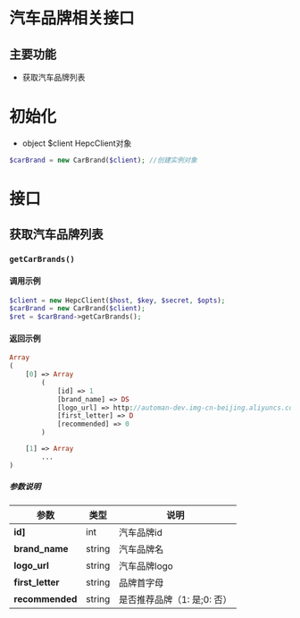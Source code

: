 # 汽车品牌相关接口

## 主要功能

- 获取汽车品牌列表

# 初始化

+ object  $client  HepcClient对象

```php
$carBrand = new CarBrand($client); //创建实例对象
```
# 接口

## 获取汽车品牌列表

### `getCarBrands()`

#### 调用示例

```php
$client = new HepcClient($host, $key, $secret, $opts);
$carBrand = new CarBrand($client);
$ret = $carBrand->getCarBrands();
```
#### 返回示例
```php
Array
(
    [0] => Array
        (
            [id] => 1
            [brand_name] => DS
            [logo_url] => http://automan-dev.img-cn-beijing.aliyuncs.com//////hepc/image/part_brand/logo/a1490601612930
            [first_letter] => D
            [recommended] => 0
        )

    [1] => Array
        ...
)
```

##### 参数说明

参数 | 类型 | 说明
--- | --- | ---
**id]** | int | 汽车品牌id
**brand_name** | string | 汽车品牌名
**logo_url** | string | 汽车品牌logo
**first_letter** | string | 品牌首字母
**recommended** | string | 是否推荐品牌（1: 是;0: 否）

